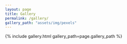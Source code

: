 ```yaml
---
layout: page
title: Gallery
permalink: /gallery/
gallery_path: "assets/img/pexels"
---
```



{% include gallery.html gallery_path=page.gallery_path %}